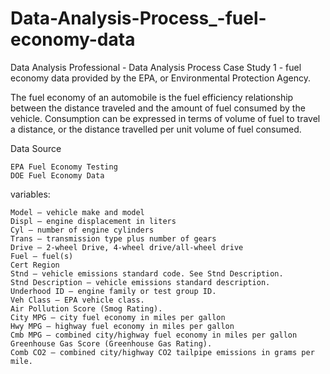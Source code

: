 # Data-Analysis-Process_-fuel-economy-data
Data Analysis Professional - Data Analysis Process Case Study 1 - fuel economy data provided by the EPA, or Environmental Protection Agency.

    
The fuel economy of an automobile is the fuel efficiency relationship between the distance traveled and the amount of fuel consumed by the vehicle. Consumption can be expressed in terms of volume of fuel to travel a distance, or the distance travelled per unit volume of fuel consumed.

Data Source

    EPA Fuel Economy Testing
    DOE Fuel Economy Data

variables:

    Model – vehicle make and model
    Displ – engine displacement in liters
    Cyl – number of engine cylinders
    Trans – transmission type plus number of gears
    Drive – 2-wheel Drive, 4-wheel drive/all-wheel drive
    Fuel – fuel(s)
    Cert Region 
    Stnd – vehicle emissions standard code. See Stnd Description.
    Stnd Description – vehicle emissions standard description.
    Underhood ID – engine family or test group ID.
    Veh Class – EPA vehicle class.
    Air Pollution Score (Smog Rating).
    City MPG – city fuel economy in miles per gallon
    Hwy MPG – highway fuel economy in miles per gallon
    Cmb MPG – combined city/highway fuel economy in miles per gallon
    Greenhouse Gas Score (Greenhouse Gas Rating).
    Comb CO2 – combined city/highway CO2 tailpipe emissions in grams per mile.
